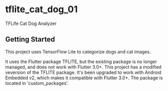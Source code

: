 # tflite_cat_dog_01

TFLife Cat Dog Analyzer

## Getting Started

This project uses TensorFlow Lite to categorize dogs and cat images. 

It uses the Flutter package TFLITE, but the existing package is no longer managed, and does not work with Flutter 3.0+. This project has a modified veversion of the TFLITE package. It's been upgraded to work with Android Embedded v2, which makes it compatible with Flutter 3.0+. The package is located in 'custom_packages'.

